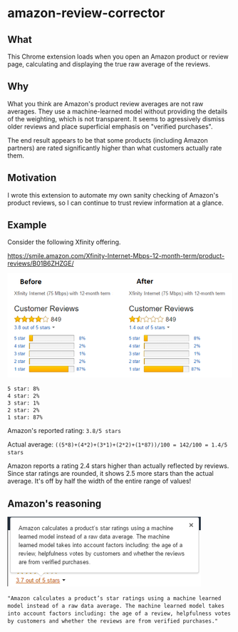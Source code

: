 # amazon-review-corrector

## What

This Chrome extension loads when you open an Amazon product or review page, calculating and displaying the true raw average of the reviews.

## Why

What you think are Amazon's product review averages are not raw averages.  They use a machine-learned model without providing the details of the weighting, which is not transparent.  It seems to agressively dismiss older reviews and place superficial emphasis on "verified purchases".

The end result appears to be that some products (including Amazon partners) are rated significantly higher than what customers actually rate them.

## Motivation

I wrote this extension to automate my own sanity checking of Amazon's product reviews, so I can continue to trust review information at a glance.

## Example

Consider the following Xfinity offering.

https://smile.amazon.com/Xfinity-Internet-Mbps-12-month-term/product-reviews/B01B6ZHZGE/

![Xfinity Review Screenshot](xfinity-review-screenshot.png)

````
5 star: 8%
4 star: 2%
3 star: 1%
2 star: 2%
1 star: 87%
````

Amazon's reported rating: ````3.8/5 stars````

Actual average: ````((5*8)+(4*2)+(3*1)+(2*2)+(1*87))/100 = 142/100 = 1.4/5 stars````

Amazon reports a rating 2.4 stars higher than actually reflected by reviews.  Since star ratings are rounded, it shows 2.5 more stars than the actual average.  It's off by half the width of the entire range of values!

## Amazon's reasoning
![Machine-learned Model](machine-learning-model.png)

````"Amazon calculates a product’s star ratings using a machine learned model instead of a raw data average. The machine learned model takes into account factors including: the age of a review, helpfulness votes by customers and whether the reviews are from verified purchases."````
